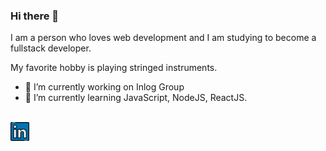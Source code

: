 ### Hi there 👋

I am a person who loves web development and I am studying to become a fullstack developer. 

My favorite hobby is playing stringed instruments.

- 🔭 I’m currently working on Inlog Group 
- 🌱 I’m currently learning JavaScript, NodeJS, ReactJS.

<br>
<a href="https://www.linkedin.com/in/rafael-william-bba334150/" target="_blank">
  <img src="https://github.com/rafa7w/rafa7w/blob/main/linkedin.png"/ height="30px">
</a>

